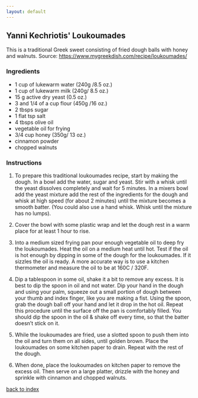 ```yaml
---
layout: default
---
```


<!---
This is a comment. Note the triple dash to start, but double to end
-->

## Yanni Kechriotis' Loukoumades
<!---
Put your name or github username somewhere
-->
This is a traditional Greek sweet consisting of fried dough balls with honey and walnuts. 
Source: https://www.mygreekdish.com/recipe/loukoumades/

### Ingredients

- 1 cup of lukewarm water (240g /8.5 oz.)
- 1 cup of lukewarm milk (240g/ 8.5 oz.)
- 15 g active dry yeast (0.5 oz.)
- 3 and 1/4 of a cup flour (450g /16 oz.)
- 2 tbsps sugar
- 1 flat tsp salt
- 4 tbsps olive oil
- vegetable oil for frying
- 3/4 cup honey (350g/ 13 oz.)
- cinnamon powder
- chopped walnuts



### Instructions


1. To prepare this traditional loukoumades recipe, start by making the dough. In a bowl add the water, sugar and yeast. Stir with a whisk until the yeast dissolves completely and wait for 5 minutes. In a mixers bowl add the yeast mixture add the rest of the ingredients for the dough and whisk at high speed (for about 2 minutes) until the mixture becomes a smooth batter. (You could also use a hand whisk. Whisk until the mixture has no lumps).

2. Cover the bowl with some plastic wrap and let the dough rest in a warm place for at least 1 hour to rise.

3. Into a medium sized frying pan pour enough vegetable oil to deep fry the loukoumades. Heat the oil on a medium heat until hot. Test if the oil is hot enough by dipping in some of the dough for the loukoumades. If it sizzles the oil is ready. A more accurate way is to use a kitchen thermometer and measure the oil to be at 160C / 320F.

4. Dip a tablespoon in some oil, shake it a bit to remove any excess. It is best to dip the spoon in oil and not water. Dip your hand in the dough and using your palm, squeeze out a small portion of dough between your thumb and index finger, like you are making a fist. Using the spoon, grab the dough ball off your hand and let it drop in the hot oil. Repeat this procedure until the surface off the pan is comfortably filled. You should dip the spoon in the oil & shake off every time, so that the batter doesn’t stick on it.

5. While the loukoumades are fried, use a slotted spoon to push them into the oil and turn them on all sides, until golden brown. Place the loukoumades on some kitchen paper to drain. Repeat with the rest of the dough.

6. When done, place the loukoumades on kitchen paper to remove the excess oil. Then serve on a large platter, drizzle with the honey and sprinkle with cinnamon and chopped walnuts.


<!--
Keep this link to return to the index
-->
[back to index](../)